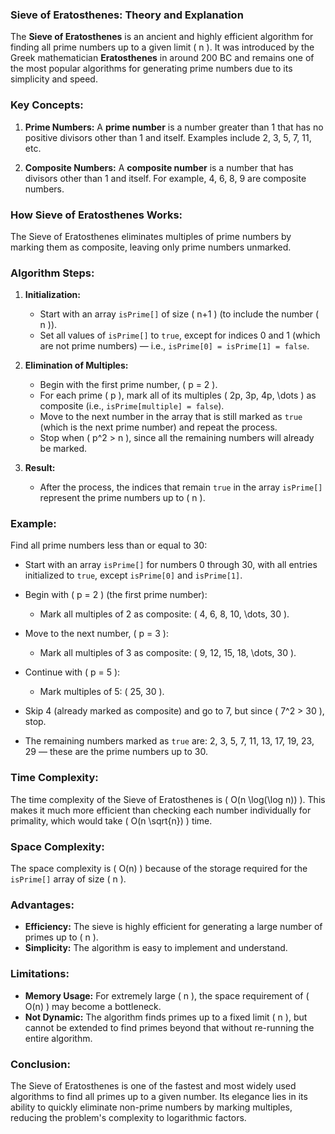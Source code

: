 ### Sieve of Eratosthenes: Theory and Explanation

The **Sieve of Eratosthenes** is an ancient and highly efficient algorithm for finding all prime numbers up to a given limit \( n \). It was introduced by the Greek mathematician **Eratosthenes** in around 200 BC and remains one of the most popular algorithms for generating prime numbers due to its simplicity and speed.

### Key Concepts:

1. **Prime Numbers:**
   A **prime number** is a number greater than 1 that has no positive divisors other than 1 and itself. Examples include 2, 3, 5, 7, 11, etc.

2. **Composite Numbers:**
   A **composite number** is a number that has divisors other than 1 and itself. For example, 4, 6, 8, 9 are composite numbers.

### How Sieve of Eratosthenes Works:

The Sieve of Eratosthenes eliminates multiples of prime numbers by marking them as composite, leaving only prime numbers unmarked.

### Algorithm Steps:

1. **Initialization:**
   - Start with an array `isPrime[]` of size \( n+1 \) (to include the number \( n \)).
   - Set all values of `isPrime[]` to `true`, except for indices 0 and 1 (which are not prime numbers) — i.e., `isPrime[0] = isPrime[1] = false`.

2. **Elimination of Multiples:**
   - Begin with the first prime number, \( p = 2 \).
   - For each prime \( p \), mark all of its multiples \( 2p, 3p, 4p, \dots \) as composite (i.e., `isPrime[multiple] = false`).
   - Move to the next number in the array that is still marked as `true` (which is the next prime number) and repeat the process.
   - Stop when \( p^2 > n \), since all the remaining numbers will already be marked.

3. **Result:**
   - After the process, the indices that remain `true` in the array `isPrime[]` represent the prime numbers up to \( n \).

### Example:

Find all prime numbers less than or equal to 30:

- Start with an array `isPrime[]` for numbers 0 through 30, with all entries initialized to `true`, except `isPrime[0]` and `isPrime[1]`.
  
- Begin with \( p = 2 \) (the first prime number):
  - Mark all multiples of 2 as composite: \( 4, 6, 8, 10, \dots, 30 \).
  
- Move to the next number, \( p = 3 \):
  - Mark all multiples of 3 as composite: \( 9, 12, 15, 18, \dots, 30 \).
  
- Continue with \( p = 5 \):
  - Mark multiples of 5: \( 25, 30 \).
  
- Skip 4 (already marked as composite) and go to 7, but since \( 7^2 > 30 \), stop.

- The remaining numbers marked as `true` are: 2, 3, 5, 7, 11, 13, 17, 19, 23, 29 — these are the prime numbers up to 30.

### Time Complexity:

The time complexity of the Sieve of Eratosthenes is \( O(n \log(\log n)) \). This makes it much more efficient than checking each number individually for primality, which would take \( O(n \sqrt{n}) \) time.

### Space Complexity:

The space complexity is \( O(n) \) because of the storage required for the `isPrime[]` array of size \( n \).

### Advantages:

- **Efficiency:** The sieve is highly efficient for generating a large number of primes up to \( n \).
- **Simplicity:** The algorithm is easy to implement and understand.

### Limitations:

- **Memory Usage:** For extremely large \( n \), the space requirement of \( O(n) \) may become a bottleneck.
- **Not Dynamic:** The algorithm finds primes up to a fixed limit \( n \), but cannot be extended to find primes beyond that without re-running the entire algorithm.

### Conclusion:

The Sieve of Eratosthenes is one of the fastest and most widely used algorithms to find all primes up to a given number. Its elegance lies in its ability to quickly eliminate non-prime numbers by marking multiples, reducing the problem's complexity to logarithmic factors.